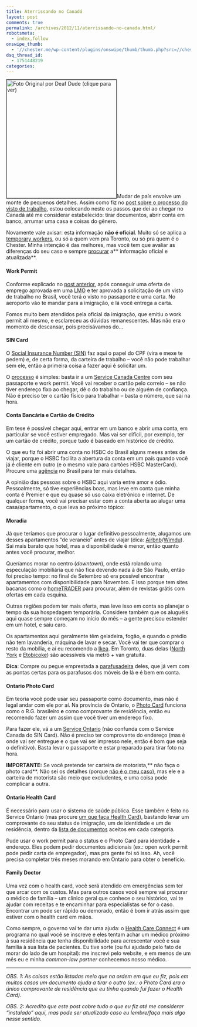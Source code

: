 ```yaml
---
title: Aterrissando no Canadá
layout: post
comments: true
permalink: /archives/2012/11/aterrissando-no-canada.html/
robotsmeta:
  - index,follow
onswipe_thumb:
  - '//chester.me/wp-content/plugins/onswipe/thumb/thumb.php?src=//chester.me/wp-content/uploads/2012/11/canada_parachute.jpg&amp;w=600&amp;h=800&amp;zc=1&amp;q=75&amp;f=0'
dsq_thread_id:
  - 1751448219
categories:
---
```

[<img class="alignright size-full wp-image-7294" style="padding: 0px; border: 1px solid black !important;" title="Foto Original por Deaf Dude (clique para ver)" src="//chester.me/wp-content/uploads/2012/11/canada_parachute.jpg" alt="Foto Original por Deaf Dude (clique para ver)" width="300" height="323" />][1]Mudar de país envolve um monte de pequenos detalhes. Assim como fiz no [post sobre o processo do visto de trabalho][2], estou colocando neste os passos que dei ao chegar no Canadá até me considerar estabelecido: tirar documentos, abrir conta em banco, arrumar uma casa e coisas do gênero.

Novamente vale avisar: esta informação **não é oficial**. Muito só se aplica a [temporary workers][3], ou só a quem vem pra Toronto, ou só pra quem é o Chester. Minha intenção é das melhores, mas você tem que avaliar as diferenças do seu caso e sempre [procurar][4] a** informação oficial e atualizada**.

<!--more-->

#### Work Permit

Conforme explicado no [post anterior][2], após conseguir uma oferta de emprego aprovada em uma [LMO][5] e ter aprovada a solicitação de um visto de trabalho no Brasil, você terá o visto no passaporte e uma carta. No aeroporto vão te mandar para a imigração, e lá você entrega a carta.

Fomos muito bem atendidos pela oficial da imigração, que emitiu o work permit ali mesmo, e esclareceu as dúvidas remanescentes. Mas não era o momento de descansar, pois precisávamos do&#8230;

#### SIN Card

O [Social Insurance Number (SIN)][6] faz aqui o papel do CPF (vira e mexe te pedem) e, de certa forma, da carteira de trabalho &#8211; você não pode trabalhar sem ele, então a primeira coisa a fazer aqui é solicitar um.

O [processo][7] é simples: basta ir a um [Service Canada Centre][8] com seu passaporte e work permit. Você vai receber o cartão pelo correio &#8211; se não tiver endereço fixo ao chegar, dê o do trabalho ou de alguém de confiança. Não é preciso ter o cartão físico para trabalhar &#8211; basta o número, que sai na hora.

#### Conta Bancária e Cartão de Crédito

Em tese é possível chegar aqui, entrar em um banco e abrir uma conta, em particular se você estiver empregado. Mas vai ser difícil, por exemplo, ter um cartão de crédito, porque tudo é baseado em histórico de crédito.

O que eu fiz foi abrir uma conta no HSBC do Brasil alguns meses antes de viajar, porque o HSBC facilita a abertura da conta em um país quando você já é cliente em outro (e o mesmo vale para cartões HSBC MasterCard). Procure uma [agência][9] no Brasil para ter mais detalhes.

A opinião das pessoas sobre o HSBC aqui varia entre amor e ódio. Pessoalmente, só tive experiências boas, mas leve em conta que minha conta é Premier e que eu quase só uso caixa eletrônico e internet. De qualquer forma, você vai precisar estar com a conta aberta ao alugar uma casa/apartamento, o que leva ao próximo tópico:

#### Moradia

Já que teríamos que procurar o lugar definitivo pessoalmente, alugamos um desses apartamentos &#8220;de veraneio&#8221; antes de viajar (dica: [Airbnb][10]/[Wimdu][11]). Sai mais barato que hotel, mas a disponibilidade é menor, então quanto antes você procurar, melhor.

Queríamos morar no centro (*downtown*), onde está rolando uma especulação imobiliária que não fica devendo nada à de São Paulo, então foi preciso tempo: no final de Setembro só era possível encontrar apartamentos com disponibilidade para Novembro. E isso porque tem sites bacanas como o [homeTRADER][12] para procurar, além de revistas grátis com ofertas em cada esquina.

Outras regiões podem ter mais oferta, mas leve isso em conta ao planejar o tempo da sua hospedagem temporária. Considere também que os aluguéis aqui quase sempre começam no início do mês &#8211; a gente precisou estender em um hotel, e saiu caro.

Os apartamentos aqui geralmente têm geladeira, fogão, e quando o prédio não tem lavanderia, máquina de lavar e secar. Você vai ter que comprar o resto da mobília, e aí eu recomendo a [Ikea][13]. Em Toronto, duas delas ([North York][14] e [Etobicoke][15]) são acessíveis via metrô + van gratuita.

**Dica**: Compre ou pegue emprestada a [parafusadeira][16] deles, que já vem com as pontas certas para os parafusos dos móveis de lá e é bem em conta.

#### Ontario Photo Card

Em teoria você pode usar seu passaporte como documento, mas não é legal andar com ele por aí. Na província de Ontario, o [Photo Card][17] funciona como o R.G. brasileiro **e** como comprovante de residência, então eu recomendo fazer um assim que você tiver um endereço fixo.

Para fazer ele, vá a um [Service Ontario][18] (não confunda com o Service Canada do SIN Card). Não é preciso ter comprovante do endereço (mas é onde vai ser entregue e o que vai ser impresso nele, então é bom que seja o definitivo). Basta levar o passaporte e estar preparado para tirar foto na hora.

**IMPORTANTE:** Se você pretende ter carteira de motorista,** não faça o photo card**. Não sei os detalhes (porque [não é o meu caso][19]), mas ele e a carteira de motorista são meio que excludentes, e uma coisa pode complicar a outra.

#### Ontario Health Card

É necessário para usar o sistema de saúde pública. Esse também é feito no Service Ontario (mas procure [um que faça Health Card][20]), bastando levar um comprovante do seu status de imigração, um de identidade e um de residência, dentro da [lista de documentos][21] aceitos em cada categoria.

Pude usar o work permit para o status e o Photo Card para identidade + endereço. Eles podem pedir documentos adicionais (ex.: open work permit pode pedir carta de empregador), mas pra gente foi só isso. Ah, você precisa completar três meses morando em Ontario para obter o benefício.

#### Family Doctor

Uma vez com o health card, você será atendido em emergências sem ter que arcar com os custos. Mas para outros casos você sempre vai procurar o médico de família &#8211; um clínico geral que conhece o seu histórico, vai te ajudar com receitas e te encaminhar para especialistas se for o caso. Encontrar um pode ser rápido ou demorado, então é bom ir atrás assim que estiver com o health card em mãos.

Como sempre, o governo vai te dar uma ajuda: o [Health Care Connect][22] é um programa no qual você se inscreve e eles tentam achar um médico próximo à sua residência que tenha disponibilidade para acrescentar você e sua família à sua lista de pacientes. Eu tive sorte (ou fui ajudado pelo fato de morar do lado de um hospital): me inscrevi pelo website, e em menos de um mês eu e minha *common-law partner* conhecemos nosso médico.

* * *

*OBS. 1: As coisas estão listadas meio que na ordem em que eu fiz, pois em muitos casos um documento ajuda a tirar o outro (ex.: o Photo Card era o único comprovante de residência que eu tinha quando fui fazer o Health Card).*

*OBS. 2: Acredito que este post cobre tudo o que eu fiz até me considerar &#8220;instalado&#8221; aqui, mas pode ser atualizado caso eu lembre/faça mais algo nesse sentido.*

 [1]: http://www.flickr.com/photos/the_bally/88840884/
 [2]: //chester.me/archives/2012/09/a-saga-do-visto-de-trabalho-canadense.html
 [3]: http://www.canadainternational.gc.ca/france/visas/work-other_travailler-autre.aspx?view=d
 [4]: http://www.google.com
 [5]: http://www.hrsdc.gc.ca/eng/workplaceskills/foreign_workers/ei_tfw/lmi_tfw.shtml
 [6]: http://www.servicecanada.gc.ca/eng/sc/sin/index.shtml
 [7]: http://www.servicecanada.gc.ca/eng/sin/apply/how.shtml
 [8]: http://www.servicecanada.gc.ca/cgi-bin/sc-srch.cgi
 [9]: http://www.hsbc.com.br/1/2/portal/pt/hsbc-premier/fale-conosco/premier-centre-no-brasil
 [10]: http://www.airbnb.ca
 [11]: http://www.wimdu.ca
 [12]: http://www.hometrader.ca/
 [13]: http://www.wisegeek.com/what-is-ikea.htm
 [14]: http://www.ikea.com/ms/en_CA/locator/north_york.html
 [15]: http://www.ikea.com/ms/en_CA/locator/etobicoke.html
 [16]: http://www.ikea.com/us/en/catalog/products/60196103/
 [17]: http://www.ontario.ca/government/ontario-photo-card
 [18]: http://www.ontario.ca/welcome-serviceontario
 [19]: //chester.me/archives/2010/03/coisas-que-irritam-um-motorista.html
 [20]: https://www.services.gov.on.ca/locations/start.do
 [21]: http://www.forms.ssb.gov.on.ca/mbs/ssb/forms/ssbforms.nsf/FormDetail?openform&ENV=WWE&NO=014-9998E-82
 [22]: http://www.health.gov.on.ca/en/ms/healthcareconnect/public/

